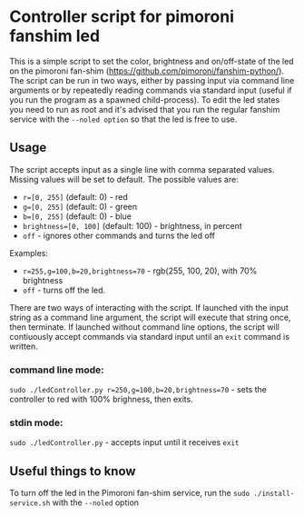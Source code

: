 # Controller script for pimoroni fanshim led

This is a simple script to set the color, brightness and on/off-state of the led on the pimoroni fan-shim (https://github.com/pimoroni/fanshim-python/). The script can be run in two ways, either by passing input via command line arguments or by repeatedly reading commands via standard input (useful if you run the program as a spawned child-process). To edit the led states you need to run as root and it's advised that you run the regular fanshim service with the `--noled option` so that the led is free to use.

## Usage

The script accepts input as a single line with comma separated values. Missing values will be set to default. The possible values are:
- `r=[0, 255]` (default: 0) - red
- `g=[0, 255]` (default: 0) - green
- `b=[0, 255]` (default: 0) - blue
- `brightness=[0, 100]` (default: 100) - brightness, in percent
- `off` - ignores other commands and turns the led off

Examples: 
- `r=255,g=100,b=20,brightness=70` - rgb(255, 100, 20), with 70% brightness
- `off` - turns off the led.

There are two ways of interacting with the script. If launched vith the input string as a command line argument, the script will execute that string once, then terminate. If launched without command line options, the script will contiuously accept commands via standard input until an `exit` command is written.

### command line mode:
`sudo ./ledController.py r=250,g=100,b=20,brightness=70` - sets the controller to red with 100% brighness, then exits.


### stdin mode:
`sudo ./ledController.py` - accepts input until it receives `exit`

## Useful things to know

To turn off the led in the Pimoroni fan-shim service, run the `sudo ./install-service.sh` with the `--noled` option
